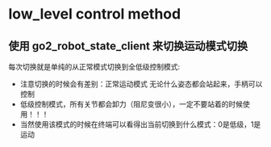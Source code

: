 # low_level control method
## 使用 go2_robot_state_client 来切换运动模式切换
每次切换就是单纯的从正常模式切换到全低级控制模式:
 - 注意切换的时候会有差别：正常运动模式 无论什么姿态都会站起来，手柄可以控制
 - 低级控制模式，所有关节都会卸力（阻尼变很小），一定不要站着的时候使用！！！
 - 当然使用该模式的时候在终端可以看得出当前切换到什么模式：0是低级，1是运动
